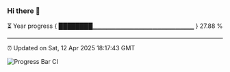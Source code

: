 ### Hi there 👋

⏳ Year progress { ████████▁▁▁▁▁▁▁▁▁▁▁▁▁▁▁▁▁▁▁▁▁▁ } 27.88 %

---

⏰ Updated on Sat, 12 Apr 2025 18:17:43 GMT

![Progress Bar CI](https://github.com/liununu/liununu/workflows/Progress%20Bar%20CI/badge.svg)
